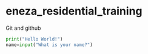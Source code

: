 # eneza_residential_training
Git and github

```python
print("Hello World!")
name=input("What is your name?")
```

